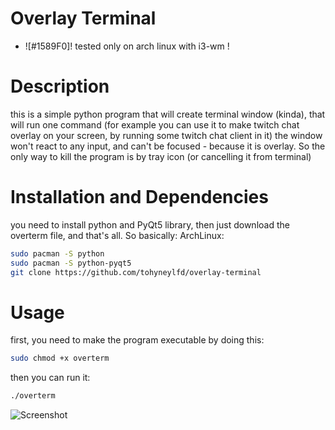 # Overlay Terminal
- ![#1589F0]! tested only on arch linux with i3-wm !
# Description
this is a simple python program that will create terminal window (kinda), that will run one command (for example you can use it to make twitch chat overlay on your screen, by running some twitch chat client in it)
the window won't react to any input, and can't be focused - because it is overlay. So the only way to kill the program is by tray icon (or cancelling it from terminal)
# Installation and Dependencies
you need to install python and PyQt5 library, then just download the overterm file, and that's all. So basically:
ArchLinux:
```bash
sudo pacman -S python
sudo pacman -S python-pyqt5
git clone https://github.com/tohyneylfd/overlay-terminal
```
# Usage
first, you need to make the program executable by doing this:
```bash
sudo chmod +x overterm
```
then you can run it:
```bash
./overterm
```
![Screenshot]()
